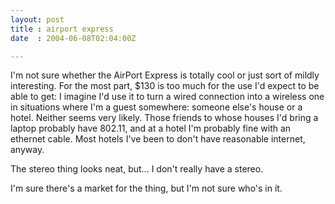 ```yaml
---
layout: post
title : airport express
date  : 2004-06-08T02:04:00Z

---
```

I'm not sure whether the AirPort Express is totally cool or just sort of mildly interesting.  For the most part, $130 is too much for the use I'd expect to be able to get:  I imagine I'd use it to turn a wired connection into a wireless one in situations where I'm a guest somewhere: someone else's house or a hotel. Neither seems very likely.  Those friends to whose houses I'd bring a laptop probably have 802.11, and at a hotel I'm probably fine with an ethernet cable. Most hotels I've been to don't have reasonable internet, anyway.

The stereo thing looks neat, but... I don't really have a stereo.

I'm sure there's a market for the thing, but I'm not sure who's in it.


